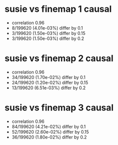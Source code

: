 # susie vs finemap  1 causal

- correlation 0.96
- 8/199620 (4.01e-03%) differ by 0.1
- 3/199620 (1.50e-03%) differ by 0.15
- 3/199620 (1.50e-03%) differ by 0.2


# susie vs finemap  2 causal

- correlation 0.96
- 34/199620 (1.70e-02%) differ by 0.1
- 24/199620 (1.20e-02%) differ by 0.15
- 13/199620 (6.51e-03%) differ by 0.2


# susie vs finemap  3 causal

- correlation 0.96
- 84/199620 (4.21e-02%) differ by 0.1
- 52/199620 (2.60e-02%) differ by 0.15
- 36/199620 (1.80e-02%) differ by 0.2


